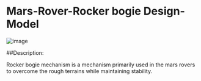 # Mars-Rover-Rocker bogie Design-Model  
 
![image](https://user-images.githubusercontent.com/84036074/126301984-ffd4b627-9b29-48ff-aee7-f9e64355e841.png)

##Description:  

Rocker bogie mechanism is a mechanism primarily used in the mars rovers to overcome the rough terrains while maintaining stability.
